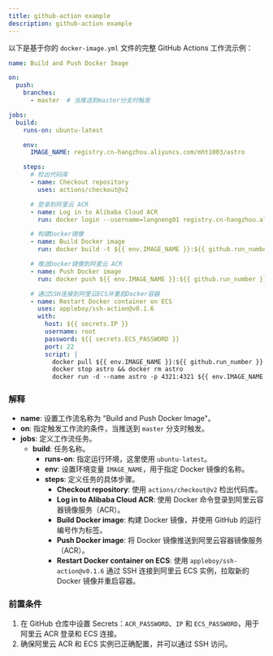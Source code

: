 ```yaml
---
title: github-action example
description: github-action example
---
```


以下是基于你的 `docker-image.yml` 文件的完整 GitHub Actions 工作流示例：

```yaml
name: Build and Push Docker Image

on:
  push:
    branches:
      - master  # 当推送到master分支时触发

jobs:
  build:
    runs-on: ubuntu-latest

    env:
      IMAGE_NAME: registry.cn-hangzhou.aliyuncs.com/mht1003/astro

    steps:
      # 检出代码库
      - name: Checkout repository
        uses: actions/checkout@v2

      # 登录到阿里云 ACR
      - name: Log in to Alibaba Cloud ACR
        run: docker login --username=langneng01 registry.cn-hangzhou.aliyuncs.com --password=${{ secrets.ACR_PASSWORD }}

      # 构建Docker镜像
      - name: Build Docker image
        run: docker build -t ${{ env.IMAGE_NAME }}:${{ github.run_number }} .

      # 推送Docker镜像到阿里云 ACR
      - name: Push Docker image
        run: docker push ${{ env.IMAGE_NAME }}:${{ github.run_number }}

      # 通过SSH连接到阿里云ECS并重启Docker容器
      - name: Restart Docker container on ECS
        uses: appleboy/ssh-action@v0.1.6
        with:
          host: ${{ secrets.IP }}
          username: root
          password: ${{ secrets.ECS_PASSWORD }}
          port: 22
          script: |
            docker pull ${{ env.IMAGE_NAME }}:${{ github.run_number }}
            docker stop astro && docker rm astro
            docker run -d --name astro -p 4321:4321 ${{ env.IMAGE_NAME }}:${{ github.run_number }}
```

### 解释

- **name**: 设置工作流名称为 "Build and Push Docker Image"。
- **on**: 指定触发工作流的条件，当推送到 `master` 分支时触发。
- **jobs**: 定义工作流任务。
  - **build**: 任务名称。
    - **runs-on**: 指定运行环境，这里使用 `ubuntu-latest`。
    - **env**: 设置环境变量 `IMAGE_NAME`，用于指定 Docker 镜像的名称。
    - **steps**: 定义任务的具体步骤。
      - **Checkout repository**: 使用 `actions/checkout@v2` 检出代码库。
      - **Log in to Alibaba Cloud ACR**: 使用 Docker 命令登录到阿里云容器镜像服务（ACR）。
      - **Build Docker image**: 构建 Docker 镜像，并使用 GitHub 的运行编号作为标签。
      - **Push Docker image**: 将 Docker 镜像推送到阿里云容器镜像服务（ACR）。
      - **Restart Docker container on ECS**: 使用 `appleboy/ssh-action@v0.1.6` 通过 SSH 连接到阿里云 ECS 实例，拉取新的 Docker 镜像并重启容器。

### 前置条件

1. 在 GitHub 仓库中设置 Secrets：`ACR_PASSWORD`、`IP` 和 `ECS_PASSWORD`，用于阿里云 ACR 登录和 ECS 连接。
2. 确保阿里云 ACR 和 ECS 实例已正确配置，并可以通过 SSH 访问。